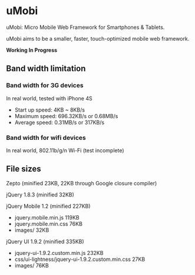 uMobi
==============
uMobi: Micro Mobile Web Framework for Smartphones & Tablets.

uMobi aims to be a smaller, faster, touch-optimized mobile web framework.

**Working In Progress**

## Band width limitation

### Band width for 3G devices

In real world, tested with iPhone 4S

- Start up speed: 4KB ~ 8KB/s
- Maximum speed: 696.32KB/s or 0.68MB/s
- Average speed: 0.31MB/s or 317KB/s

### Band width for wifi devices

In real world, 802.11b/g/n Wi-Fi (test incomplete)


## File sizes

Zepto (minified 23KB, 22KB through Google closure compiler)

jQuery 1.8.3 (minified 32KB)

jQuery Mobile 1.2 (minified 227KB)

- jquery.mobile.min.js 119KB
- jquery.mobile.min.css 76KB
- images/ 32KB

jQuery UI 1.9.2 (minified 335KB)

- jquery-ui-1.9.2.custom.min.js 232KB
- css/ui-lightness/jquery-ui-1.9.2.custom.min.css 27KB
- images/   76KB

